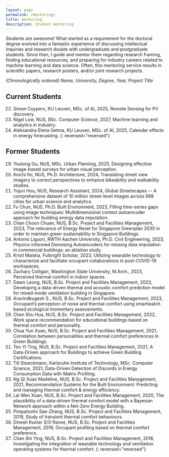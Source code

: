 ```yaml
---
layout: page
permalink: /mentoring/
title: mentoring
description: Student mentoring
---
```


Students are awesome! What started as a requirement for the doctoral degree evolved into a fantastic experience of discussing intellectual inquiries and research doubts with undergraduate and postgraduate students.
Since then, I guide and mentor them regarding research framing, finding educational resources, and preparing for industry careers related to machine learning and data science.
Often, this mentoring service results in scientific papers, research posters, and/or joint research projects.

_(Chronologically ordered) Name, University, Degree, Year, Project Title_

## Current Students
22. Simon Cuypers, KU Leuven, MSc. of AI, 2025, Remote Sensing for PV discovery.
21. Nigel Low, NUS, BSc. Computer Science, 2027, Machine learning and analytics in industry.
20. Aleksandra Elena Getma, KU Leuven, MSc. of AI, 2025, Calendar effects in energy forecasting.
{: reversed="reversed"}

## Former Students
19. Youlong Gu, NUS, MSc. Urban Planning, 2025, Designing effective image-based surveys for urban visual perception.
18. Koichi Ito, NUS, Ph.D. Architecture, 2024, Translating street view imagery to correct perspectives to enhance bikeability and walkability studies.
17. Yujun Hou, NUS, Research Assistant, 2024, Global Streetscapes -- A comprehensive dataset of 10 million street-level images across 688 cities for urban science and analytics.
16. Fu Chun, NUS, Ph.D. Built Environment, 2023, Filling time-series gaps using image techniques: Multidimensional context autoencoder approach for building energy data imputation.
15. Chan Choon Chuan, NUS, B.Sc. Project and Facilities Management, 2023, The relevance of Energy Reset for Singapore Greenplan 2030 in order to maintain green sustainability in Singapore Buildings.
14. Antonio Liguori, RWTH Aachen University, Ph.D. Civil Engineering, 2023, Physics-informed Denoising Autoencoders for missing data imputation in commercial buildings: an ablation study.
13. Kristi Maisha, Fulbright Scholar, 2023, Utilizing wearable technology to characterize and facilitate occupant collaborations in post-COVID-19 workspaces.
12. Zachary Colligan, Washington State University, M.Arch., 2023, Perceived thermal comfort in indoor spaces.
11. Dawn Leong, NUS, B.Sc. Project and Facilities Management, 2023, Developing a data-driven thermal and acoustic comfort prediction model for mixed-mode ventilation building in Singapore.
10. Aravindkugesh S., NUS, B.Sc. Project and Facilities Management, 2023, Occupant’s perception of noise and thermal comfort using smartwatch based ecological momentary assessments.
9. Chen Shu Hua, NUS, B.Sc. Project and Facilities Management, 2022, Work space recommendation for educational buildings based on thermal comfort and personality.
8. Chua Yun Xuan, NUS, B.Sc. Project and Facilities Management, 2021, Correlation between personalities and thermal comfort preferences in Green Buildings.
7. Teo Yi Ting, NUS, B.Sc. Project and Facilities Management, 2021, A Data-Driven approach for Buildings to achieve Green Building Certifications.
6. Till Stoeckmann, Karlsruhe Institute of Technology, MSc. Computer Science, 2021, Data-Driven Detection of Discords in Energy Consumption Data with Matrix Profiling.
5. Ng Qi Xuan Madeline, NUS, B.Sc. Project and Facilities Management, 2021, Recommendation Systems for the Built Environment: Predicting and managing thermal comfort & energy efficiency.
4. Lai Wen Xuan, NUS, B.Sc. Project and Facilities Management, 2020, The plausibility of a data-driven thermal comfort model with a Bayesian Network approach within a Net-Zero Energy Building.
3. Pimpatsohn Sae-Zhang, NUS, B.Sc. Project and Facilities Management, 2019, Study of transient thermal comfort behaviours.
2. Dinesh Kumar S/O Ravee, NUS, B.Sc. Project and Facilities Management, 2019, Occupant profiling based on thermal comfort preference.
1. Chan Shi Ying, NUS, B.Sc. Project and Facilities Management, 2018, Investigating the integration of wearable technology and ventilation operating systems for thermal comfort.
{: reversed="reversed"}

